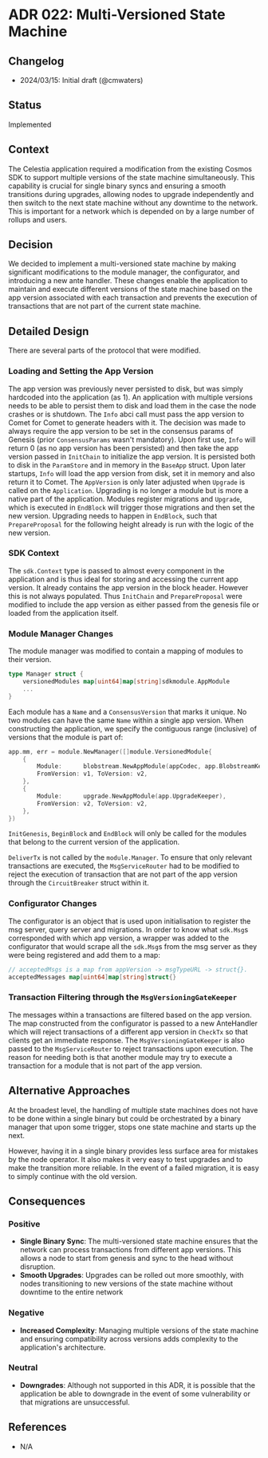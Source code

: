 # ADR 022: Multi-Versioned State Machine

## Changelog

- 2024/03/15: Initial draft (@cmwaters)

## Status

Implemented

## Context

The Celestia application required a modification from the existing Cosmos SDK to support multiple versions of the state machine simultaneously. This capability is crucial for single binary syncs and ensuring a smooth transitions during upgrades, allowing nodes to upgrade independently and then switch to the next state machine without any downtime to the network. This is important for a network which is depended on by a large number of rollups and users.

## Decision

We decided to implement a multi-versioned state machine by making significant modifications to the module manager, the configurator, and introducing a new ante handler. These changes enable the application to maintain and execute different versions of the state machine based on the app version associated with each transaction and prevents the execution of transactions that are not part of the current state machine.

## Detailed Design

There are several parts of the protocol that were modified.

### Loading and Setting the App Version

The app version was previously never persisted to disk, but was simply hardcoded into the application (as 1). An application with multiple versions needs to be able to persist them to disk and load them in the case the node crashes or is shutdown. The `Info` abci call must pass the app version to Comet for Comet to generate headers with it. The decision was made to always require the app version to be set in the consensus params of Genesis (prior `ConsensusParams` wasn't mandatory). Upon first use, `Info` will return 0 (as no app version has been persisted) and then take the app version passed in `InitChain` to initialize the app version. It is persisted both to disk in the `ParamStore` and in memory in the `BaseApp` struct. Upon later startups, `Info` will load the app version from disk, set it in memory and also return it to Comet. The `AppVersion` is only later adjusted when `Upgrade` is called on the `Application`. Upgrading is no longer a module but is more a native part of the application. Modules register migrations and `Upgrade`, which is executed in `EndBlock` will trigger those migrations and then set the new version. Upgrading needs to happen in `EndBlock`, such that `PrepareProposal` for the following height already is run with the logic of the new version.

### SDK Context

The `sdk.Context` type is passed to almost every component in the application and is thus ideal for storing and accessing the current app version. It already contains the app version in the block header. However this is not always populated. Thus `InitChain` and `PrepareProposal` were modified to include the app version as either passed from the genesis file or loaded from the application itself.

### Module Manager Changes

The module manager was modified to contain a mapping of modules to their version.

```go
type Manager struct {
    versionedModules map[uint64]map[string]sdkmodule.AppModule
    ...
}
```

Each module has a `Name` and a `ConsensusVersion` that marks it unique. No two modules can have the same `Name` within a single app version. When constructing the application, we specify the contiguous range (inclusive) of versions that the module is part of:

```go
app.mm, err = module.NewManager([]module.VersionedModule{
    {
        Module:      blobstream.NewAppModule(appCodec, app.BlobstreamKeeper),
        FromVersion: v1, ToVersion: v2,
    },
    {
        Module:      upgrade.NewAppModule(app.UpgradeKeeper),
        FromVersion: v2, ToVersion: v2,
    },
})
```

`InitGenesis`, `BeginBlock` and `EndBlock` will only be called for the modules that belong to the current version of the application.

`DeliverTx` is not called by the `module.Manager`. To ensure that only relevant transactions are executed, the `MsgServiceRouter` had to be modified to reject the execution of transaction that are not part of the app version through the `CircuitBreaker` struct within it.

### Configurator Changes

The configurator is an object that is used upon initialisation to register the msg server, query server and migrations. In order to know what `sdk.Msg`s corresponded with which app version, a wrapper was added to the configurator that would scrape all the `sdk.Msg`s from the msg server as they were being registered and add them to a map:

```go
// acceptedMsgs is a map from appVersion -> msgTypeURL -> struct{}.
acceptedMessages map[uint64]map[string]struct{}
```

### Transaction Filtering through the `MsgVersioningGateKeeper`

The messages within a transactions are filtered based on the app version. The map constructed from the configurator is passed to a new AnteHandler which will reject transactions of a different app version in `CheckTx` so that clients get an immediate response. The `MsgVersioningGateKeeper` is also passed to the `MsgServiceRouter` to reject transactions upon execution. The reason for needing both is that another module may try to execute a transaction for a module that is not part of the app version.

## Alternative Approaches

At the broadest level, the handling of multiple state machines does not have to be done within a single binary but could be orchestrated by a binary manager that upon some trigger, stops one state machine and starts up the next.

However, having it in a single binary provides less surface area for mistakes by the node operator. It also makes it very easy to test upgrades and to make the transition more reliable. In the event of a failed migration, it is easy to simply continue with the old version.

## Consequences

### Positive

- **Single Binary Sync**: The multi-versioned state machine ensures that the network can process transactions from different app versions. This allows a node to start from genesis and sync to the head without disruption.
- **Smooth Upgrades**: Upgrades can be rolled out more smoothly, with nodes transitioning to new versions of the state machine without downtime to the entire network

### Negative

- **Increased Complexity**: Managing multiple versions of the state machine and ensuring compatibility across versions adds complexity to the application's architecture.

### Neutral

- **Downgrades**: Although not supported in this ADR, it is possible that the application be able to downgrade in the event of some vulnerability or that migrations are unsuccessful.

## References

- N/A

